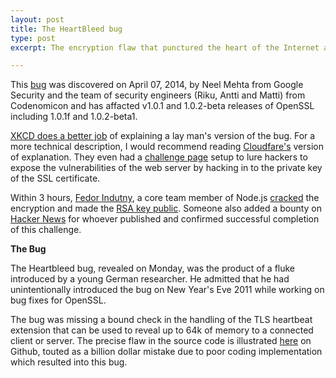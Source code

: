 ```yaml
---
layout: post
title: The HeartBleed bug
type: post
excerpt: The encryption flaw that punctured the heart of the Internet and has left almost two-thirds of the world's websites vulnerable to attack by hackers.

---
```


This [bug](http://heartbleed.com/) was discovered on April 07, 2014, by Neel Mehta from Google Security and the team of security engineers (Riku, Antti and Matti) from Codenomicon and has affacted v1.0.1 and 1.0.2-beta releases of OpenSSL including 1.0.1f and 1.0.2-beta1.

[XKCD does a better job](http://xkcd.com/1354/) of explaining a lay man's version of the bug. For a more technical description, I would recommend reading [Cloudfare's](http://blog.cloudflare.com/answering-the-critical-question-can-you-get-private-ssl-keys-using-heartbleed) version of explanation. They even had a [challenge page](https://www.cloudflarechallenge.com/heartbleed) setup to lure hackers to expose the vulnerabilities of the web server by hacking in to the private key of the SSL certificate.

Within 3 hours, [Fedor Indutny](https://twitter.com/indutny), a core team member of Node.js [cracked](https://twitter.com/indutny/statuses/454761620259225600) the encryption and made the [RSA key public](https://gist.github.com/indutny/a11c2568533abcf8b9a1). Someone also added a bounty on [Hacker News](https://news.ycombinator.com/item?id=7573679) for whoever published and confirmed successful completion of this challenge.

**The Bug**

The Heartbleed bug, revealed on Monday, was the product of a fluke introduced by a young German researcher. He admitted that he had unintentionally introduced the bug on New Year's Eve 2011 while working on bug fixes for OpenSSL.

The bug was missing a bound check in the handling of the TLS heartbeat extension that can be used to reveal up to 64k of memory to a connected client or server. The precise flaw in the source code is illustrated [here](https://github.com/openssl/openssl/commit/96db9023b881d7cd9f379b0c154650d6c108e9a3#diff-2) on Github, touted as a billion dollar mistake due to poor coding implementation which resulted into this bug.
